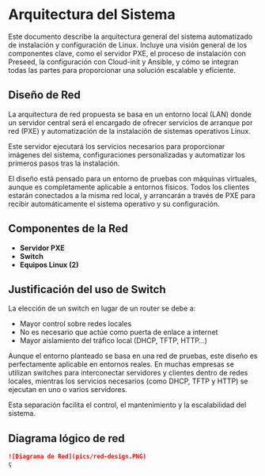 # Arquitectura del Sistema

Este documento describe la arquitectura general del sistema automatizado de instalación y configuración de Linux.
Incluye una visión general de los componentes clave, como el servidor PXE, el proceso de instalación con Preseed, la configuración con Cloud-init y Ansible, y cómo se integran todas las partes para proporcionar una solución escalable y eficiente.

## Diseño de Red

La arquitectura de red propuesta se basa en un entorno local (LAN) donde un servidor central será el encargado de ofrecer servicios de arranque por red (PXE) y automatización de la instalación de sistemas operativos Linux.

Este servidor ejecutará los servicios necesarios para proporcionar imágenes del sistema, configuraciones personalizadas y automatizar los primeros pasos tras la instalación.

El diseño está pensado para un entorno de pruebas con máquinas virtuales, aunque es completamente aplicable a entornos físicos. Todos los clientes estarán conectados a la misma red local, y arrancarán a través de PXE para recibir automáticamente el sistema operativo y su configuración.

## Componentes de la Red

- **Servidor PXE**
- **Switch**
- **Equipos Linux (2)**

## Justificación del uso de Switch

La elección de un switch en lugar de un router se debe a:

- Mayor control sobre redes locales
- No es necesario que actúe como puerta de enlace a internet
- Mayor aislamiento del tráfico local (DHCP, TFTP, HTTP…)

Aunque el entorno planteado se basa en una red de pruebas, este diseño es perfectamente aplicable en entornos reales. En muchas empresas se utilizan switches para interconectar servidores y clientes dentro de redes locales, mientras los servicios necesarios (como DHCP, TFTP y HTTP) se ejecutan en uno o varios servidores.

Esta separación facilita el control, el mantenimiento y la escalabilidad del sistema.

## Diagrama lógico de red

```markdown
![Diagrama de Red](pics/red-design.PNG)
ç

